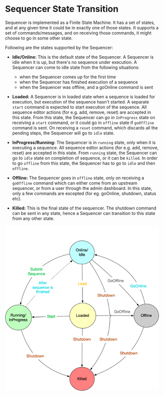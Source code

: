 # Sequencer State Transition

Sequencer is implemented as a Finite State Machine. It has a set of states, and at any given time it could be in exactly
one of those states. It supports a set of commands/messages, and on receiving those commands, it
might choose to go in some other state. 

Following are the states supported by the Sequencer:

* **Idle/Online:** This is the default state of the Sequencer. A Sequencer is idle when it is up, but there's no sequence under execution.
A Sequencer can come to idle state from the following situations:

    * when the Sequencer comes up for the first time
    * when the Sequencer has finished execution of a sequence
    * when the Sequencer was offline, and a goOnline command is sent

* **Loaded:** A Sequencer is in loaded state when a sequence is loaded for execution, but execution of the sequence hasn't started.
A separate `start` command is expected to start execution of the sequence. 
All sequence editor actions (for e.g. add, remove, reset) are accepted in this state.
From this state, the Sequencer can go in `InProgress` state
on receiving a `start` command, or it could go in `offline` state if `goOffline` command is sent. On receiving a `reset` command,
which discards all the pending steps, the Sequencer will go to `idle` state.
 
* **InProgress/Running:** The Sequencer is in `running` state, only when it is executing a sequence. All sequence editor actions
(for e.g. add, remove, reset) are accepted in this state. From `running` state, the Sequencer can go to `idle` state on completion of sequence,
or it can be `killed`. In order to go `offline` from this state, the Sequencer has to go to `idle` and then `offline`.

* **Offline:** The Sequencer goes in `offline` state, only on receiving a `goOffline` command which can either come from an upstream
sequencer, or from a user through the admin dashboard. In this state, only a few commands are excepted (for eg. goOnline, shutdown, status etc).   

* **Killed:** This is the final state of the sequencer. The shutdown command can be sent in any state, hence a Sequencer can transition to this state
from any other state. 


![sequencer-state-transition](../../images/ocs/state-transition.png)
